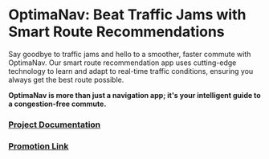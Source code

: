 # OptimaNav: Beat Traffic Jams with Smart Route Recommendations

Say goodbye to traffic jams and hello to a smoother, faster commute with OptimaNav. Our smart route recommendation app uses cutting-edge technology to learn and adapt to real-time traffic conditions, ensuring you always get the best route possible.

**OptimaNav is more than just a navigation app; it's your intelligent guide to a congestion-free commute.**

### [Project Documentation](https://github.com/dewianggitaa/Capstone-Project-Proposal/issues/1#issue-2291184635)

### [Promotion Link](https://www.instagram.com/reel/C64zYEDPuao/?igsh=ajM5NjA0YjV4ZmUy)
